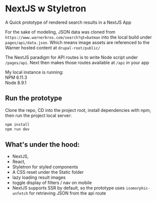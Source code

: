 # NextJS w Styletron

A Quick prototype of rendered search results in a NextJS App

For the sake of modeling, JSON data was cloned from `https://www.warnerbros.com/search?qt=batman` into the local build under `pages/api/data.json`. Which means image assets are referenced to the Warner hosted content at `drupal-root/public/`

The NextJS paradigm for API routes is to write Node script under `/pages/api`. Next then makes those routes available at `/api` in your app

My local instance is running:  
NPM 6.11.3  
Node 8.9.1

## Run the prototype

Clone the repo, CD into the project root, install dependencies with npm, then run the project local server:

```bash
npm install
npm run dev
```

## What's under the hood:

- NextJS,
- React,
- Styletron for styled components
- A CSS reset under the Static folder
- lazy loading result images
- toggle display of filters / nav on mobile
- NextJS supports SSR by default, so the prototype uses `isomorphic-unfetch` for retrieving JSON from the api route
